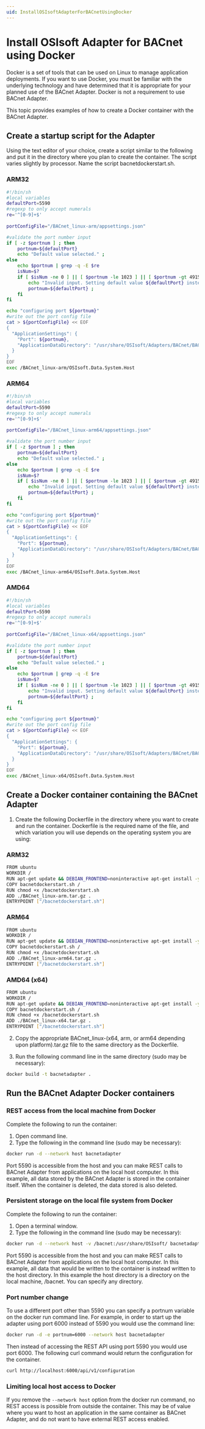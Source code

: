 ```yaml
---
uid: InstallOSIsoftAdapterForBACnetUsingDocker
---
```


# Install OSIsoft Adapter for BACnet using Docker

Docker is a set of tools that can be used on Linux to manage application deployments. If you want to use Docker, you must be familiar with the underlying technology and have determined that it is appropriate for your planned use of the BACnet Adapter. Docker is not a requirement to use BACnet Adapter.

This topic provides examples of how to create a Docker container with the BACnet Adapter. 

## Create a startup script for the Adapter

Using the text editor of your choice, create a script similar to the following and put it in the directory
where you plan to create the container. The script varies slightly by processor. Name the script bacnetdockerstart.sh.

### ARM32

```bash
#!/bin/sh
#local variables
defaultPort=5590
#regexp to only accept numerals
re='^[0-9]+$'
	
portConfigFile="/BACnet_linux-arm/appsettings.json"

#validate the port number input
if [ -z $portnum ] ; then
	portnum=${defaultPort} 
	echo "Default value selected." ;
else
	echo $portnum | grep -q -E $re
	isNum=$?
	if [ $isNum -ne 0 ] || [ $portnum -le 1023 ] || [ $portnum -gt 49151 ] ; then
		echo "Invalid input. Setting default value ${defaultPort} instead..."
		portnum=${defaultPort} ;
	fi
fi

echo "configuring port ${portnum}"
#write out the port config file
cat > ${portConfigFile} << EOF
{
  "ApplicationSettings": {
    "Port": ${portnum},
    "ApplicationDataDirectory": "/usr/share/OSIsoft/Adapters/BACnet/BACnet"
  }
}
EOF
exec /BACnet_linux-arm/OSIsoft.Data.System.Host
```

### ARM64

```bash
#!/bin/sh
#local variables
defaultPort=5590
#regexp to only accept numerals
re='^[0-9]+$'
	
portConfigFile="/BACnet_linux-arm64/appsettings.json"

#validate the port number input
if [ -z $portnum ] ; then
	portnum=${defaultPort} 
	echo "Default value selected." ;
else
	echo $portnum | grep -q -E $re
	isNum=$?
	if [ $isNum -ne 0 ] || [ $portnum -le 1023 ] || [ $portnum -gt 49151 ] ; then
		echo "Invalid input. Setting default value ${defaultPort} instead..."
		portnum=${defaultPort} ;
	fi
fi

echo "configuring port ${portnum}"
#write out the port config file
cat > ${portConfigFile} << EOF
{
  "ApplicationSettings": {
    "Port": ${portnum},
    "ApplicationDataDirectory": "/usr/share/OSIsoft/Adapters/BACnet/BACnet"
  }
}
EOF
exec /BACnet_linux-arm64/OSIsoft.Data.System.Host
```

### AMD64

```bash
#!/bin/sh
#local variables
defaultPort=5590
#regexp to only accept numerals
re='^[0-9]+$'
	
portConfigFile="/BACnet_linux-x64/appsettings.json"

#validate the port number input
if [ -z $portnum ] ; then
	portnum=${defaultPort} 
	echo "Default value selected." ;
else
	echo $portnum | grep -q -E $re
	isNum=$?
	if [ $isNum -ne 0 ] || [ $portnum -le 1023 ] || [ $portnum -gt 49151 ] ; then
		echo "Invalid input. Setting default value ${defaultPort} instead..."
		portnum=${defaultPort} ;
	fi
fi

echo "configuring port ${portnum}"
#write out the port config file
cat > ${portConfigFile} << EOF
{
  "ApplicationSettings": {
    "Port": ${portnum},
    "ApplicationDataDirectory": "/usr/share/OSIsoft/Adapters/BACnet/BACnet"
  }
}
EOF
exec /BACnet_linux-x64/OSIsoft.Data.System.Host
```

## Create a Docker container containing the BACnet Adapter

1. Create the following Dockerfile in the directory where you want to create and run the container. Dockerfile is the required name of the file, and which variation you will use depends on the operating system you are using:

### ARM32

```bash
FROM ubuntu
WORKDIR /
RUN apt-get update && DEBIAN_FRONTEND=noninteractive apt-get install -y --no-install-recommends libicu60 libssl1.0.0
COPY bacnetdockerstart.sh /
RUN chmod +x /bacnetdockerstart.sh
ADD ./BACnet_linux-arm.tar.gz .
ENTRYPOINT ["/bacnetdockerstart.sh"]
```
### ARM64

```bash
FROM ubuntu
WORKDIR /
RUN apt-get update && DEBIAN_FRONTEND=noninteractive apt-get install -y --no-install-recommends libicu60 libssl1.0.0
COPY bacnetdockerstart.sh /
RUN chmod +x /bacnetdockerstart.sh
ADD ./BACnet_linux-arm64.tar.gz .
ENTRYPOINT ["/bacnetdockerstart.sh"]
```

### AMD64 (x64)

```bash
FROM ubuntu
WORKDIR /
RUN apt-get update && DEBIAN_FRONTEND=noninteractive apt-get install -y --no-install-recommends libicu60 libssl1.0.0
COPY bacnetdockerstart.sh /
RUN chmod +x /bacnetdockerstart.sh
ADD ./BACnet_linux-x64.tar.gz .
ENTRYPOINT ["/bacnetdockerstart.sh"]
```

2. Copy the appropriate BACnet_linux-(x64, arm, or arm64 depending upon platform).tar.gz file to the same directory as the Dockerfile.

3. Run the following command line in the same directory (sudo may be necessary):

```bash
docker build -t bacnetadapter .
```

## Run the BACnet Adapter Docker containers

### REST access from the local machine from Docker

Complete the following to run the container:

1. Open command line.
2. Type the following in the command line (sudo may be necessary):

```bash
docker run -d --network host bacnetadapter
```

Port 5590 is accessible from the host and you can make REST calls to BACnet Adapter from applications on the local host computer. In this example, all data stored by the BACnet Adapter is stored in the container itself. When the container is deleted, the data stored is also deleted.

### Persistent storage on the local file system from Docker

Complete the following to run the container:

1. Open a terminal window.
2. Type the following in the command line (sudo may be necessary):

```bash
docker run -d --network host -v /bacnet:/usr/share/OSIsoft/ bacnetadapter
```

Port 5590 is accessible from the host and you can make REST calls to BACnet Adapter from applications on the local host computer. In this example, all data that would be written to the container is instead written to the host directory. In this example the host directory is a directory on the local machine, /bacnet. You can specify any directory.

### Port number change

To use a different port other than 5590 you can specify a portnum variable on the docker run command line. For example, in order to 
start up the adapter using port 6000 instead of 5590 you would use the command line:

```bash
docker run -d -e portnum=6000 --network host bacnetadapter
```

Then instead of accessing the REST API using port 5590 you would use port 6000. The following curl command would return 
the configuration for the container.

```bash
curl http://localhost:6000/api/v1/configuration
```

### Limiting local host access to Docker

If you remove the `--network host` option from the docker run command, no REST access is possible from outside the container. This may be of value where you want to host an application in the same container as BACnet Adapter, and do not want to have external REST access enabled.
